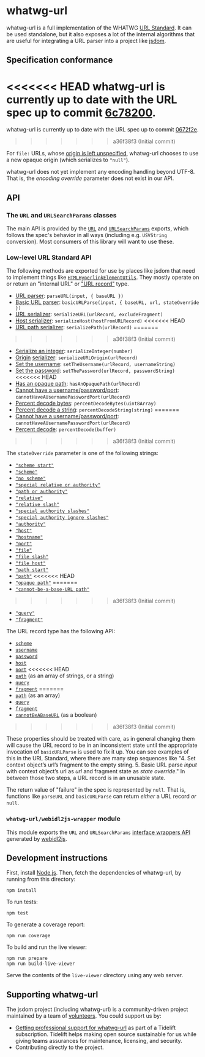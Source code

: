 ﻿# whatwg-url

whatwg-url is a full implementation of the WHATWG [URL Standard](https://url.spec.whatwg.org/). It can be used standalone, but it also exposes a lot of the internal algorithms that are useful for integrating a URL parser into a project like [jsdom](https://github.com/jsdom/jsdom).

## Specification conformance

<<<<<<< HEAD
whatwg-url is currently up to date with the URL spec up to commit [6c78200](https://github.com/whatwg/url/commit/6c782003a2d53b1feecd072d1006eb8f1d65fb2d).
=======
whatwg-url is currently up to date with the URL spec up to commit [0672f2e](https://github.com/whatwg/url/commit/0672f2e2ef43aca18b59d90abb6dac21712399bb).
>>>>>>> a36f38f3 (Initial commit)

For `file:` URLs, whose [origin is left unspecified](https://url.spec.whatwg.org/#concept-url-origin), whatwg-url chooses to use a new opaque origin (which serializes to `"null"`).

whatwg-url does not yet implement any encoding handling beyond UTF-8. That is, the _encoding override_ parameter does not exist in our API.

## API

### The `URL` and `URLSearchParams` classes

The main API is provided by the [`URL`](https://url.spec.whatwg.org/#url-class) and [`URLSearchParams`](https://url.spec.whatwg.org/#interface-urlsearchparams) exports, which follows the spec's behavior in all ways (including e.g. `USVString` conversion). Most consumers of this library will want to use these.

### Low-level URL Standard API

The following methods are exported for use by places like jsdom that need to implement things like [`HTMLHyperlinkElementUtils`](https://html.spec.whatwg.org/#htmlhyperlinkelementutils). They mostly operate on or return an "internal URL" or ["URL record"](https://url.spec.whatwg.org/#concept-url) type.

- [URL parser](https://url.spec.whatwg.org/#concept-url-parser): `parseURL(input, { baseURL })`
- [Basic URL parser](https://url.spec.whatwg.org/#concept-basic-url-parser): `basicURLParse(input, { baseURL, url, stateOverride })`
- [URL serializer](https://url.spec.whatwg.org/#concept-url-serializer): `serializeURL(urlRecord, excludeFragment)`
- [Host serializer](https://url.spec.whatwg.org/#concept-host-serializer): `serializeHost(hostFromURLRecord)`
<<<<<<< HEAD
- [URL path serializer](https://url.spec.whatwg.org/#url-path-serializer): `serializePath(urlRecord)`
=======
>>>>>>> a36f38f3 (Initial commit)
- [Serialize an integer](https://url.spec.whatwg.org/#serialize-an-integer): `serializeInteger(number)`
- [Origin](https://url.spec.whatwg.org/#concept-url-origin) [serializer](https://html.spec.whatwg.org/multipage/origin.html#ascii-serialisation-of-an-origin): `serializeURLOrigin(urlRecord)`
- [Set the username](https://url.spec.whatwg.org/#set-the-username): `setTheUsername(urlRecord, usernameString)`
- [Set the password](https://url.spec.whatwg.org/#set-the-password): `setThePassword(urlRecord, passwordString)`
<<<<<<< HEAD
- [Has an opaque path](https://url.spec.whatwg.org/#url-opaque-path): `hasAnOpaquePath(urlRecord)`
- [Cannot have a username/password/port](https://url.spec.whatwg.org/#cannot-have-a-username-password-port): `cannotHaveAUsernamePasswordPort(urlRecord)`
- [Percent decode bytes](https://url.spec.whatwg.org/#percent-decode): `percentDecodeBytes(uint8Array)`
- [Percent decode a string](https://url.spec.whatwg.org/#string-percent-decode): `percentDecodeString(string)`
=======
- [Cannot have a username/password/port](https://url.spec.whatwg.org/#cannot-have-a-username-password-port): `cannotHaveAUsernamePasswordPort(urlRecord)`
- [Percent decode](https://url.spec.whatwg.org/#percent-decode): `percentDecode(buffer)`
>>>>>>> a36f38f3 (Initial commit)

The `stateOverride` parameter is one of the following strings:

- [`"scheme start"`](https://url.spec.whatwg.org/#scheme-start-state)
- [`"scheme"`](https://url.spec.whatwg.org/#scheme-state)
- [`"no scheme"`](https://url.spec.whatwg.org/#no-scheme-state)
- [`"special relative or authority"`](https://url.spec.whatwg.org/#special-relative-or-authority-state)
- [`"path or authority"`](https://url.spec.whatwg.org/#path-or-authority-state)
- [`"relative"`](https://url.spec.whatwg.org/#relative-state)
- [`"relative slash"`](https://url.spec.whatwg.org/#relative-slash-state)
- [`"special authority slashes"`](https://url.spec.whatwg.org/#special-authority-slashes-state)
- [`"special authority ignore slashes"`](https://url.spec.whatwg.org/#special-authority-ignore-slashes-state)
- [`"authority"`](https://url.spec.whatwg.org/#authority-state)
- [`"host"`](https://url.spec.whatwg.org/#host-state)
- [`"hostname"`](https://url.spec.whatwg.org/#hostname-state)
- [`"port"`](https://url.spec.whatwg.org/#port-state)
- [`"file"`](https://url.spec.whatwg.org/#file-state)
- [`"file slash"`](https://url.spec.whatwg.org/#file-slash-state)
- [`"file host"`](https://url.spec.whatwg.org/#file-host-state)
- [`"path start"`](https://url.spec.whatwg.org/#path-start-state)
- [`"path"`](https://url.spec.whatwg.org/#path-state)
<<<<<<< HEAD
- [`"opaque path"`](https://url.spec.whatwg.org/#cannot-be-a-base-url-path-state)
=======
- [`"cannot-be-a-base-URL path"`](https://url.spec.whatwg.org/#cannot-be-a-base-url-path-state)
>>>>>>> a36f38f3 (Initial commit)
- [`"query"`](https://url.spec.whatwg.org/#query-state)
- [`"fragment"`](https://url.spec.whatwg.org/#fragment-state)

The URL record type has the following API:

- [`scheme`](https://url.spec.whatwg.org/#concept-url-scheme)
- [`username`](https://url.spec.whatwg.org/#concept-url-username)
- [`password`](https://url.spec.whatwg.org/#concept-url-password)
- [`host`](https://url.spec.whatwg.org/#concept-url-host)
- [`port`](https://url.spec.whatwg.org/#concept-url-port)
<<<<<<< HEAD
- [`path`](https://url.spec.whatwg.org/#concept-url-path) (as an array of strings, or a string)
- [`query`](https://url.spec.whatwg.org/#concept-url-query)
- [`fragment`](https://url.spec.whatwg.org/#concept-url-fragment)
=======
- [`path`](https://url.spec.whatwg.org/#concept-url-path) (as an array)
- [`query`](https://url.spec.whatwg.org/#concept-url-query)
- [`fragment`](https://url.spec.whatwg.org/#concept-url-fragment)
- [`cannotBeABaseURL`](https://url.spec.whatwg.org/#url-cannot-be-a-base-url-flag) (as a boolean)
>>>>>>> a36f38f3 (Initial commit)

These properties should be treated with care, as in general changing them will cause the URL record to be in an inconsistent state until the appropriate invocation of `basicURLParse` is used to fix it up. You can see examples of this in the URL Standard, where there are many step sequences like "4. Set context object’s url’s fragment to the empty string. 5. Basic URL parse _input_ with context object’s url as _url_ and fragment state as _state override_." In between those two steps, a URL record is in an unusable state.

The return value of "failure" in the spec is represented by `null`. That is, functions like `parseURL` and `basicURLParse` can return _either_ a URL record _or_ `null`.

### `whatwg-url/webidl2js-wrapper` module

This module exports the `URL` and `URLSearchParams` [interface wrappers API](https://github.com/jsdom/webidl2js#for-interfaces) generated by [webidl2js](https://github.com/jsdom/webidl2js).

## Development instructions

First, install [Node.js](https://nodejs.org/). Then, fetch the dependencies of whatwg-url, by running from this directory:

    npm install

To run tests:

    npm test

To generate a coverage report:

    npm run coverage

To build and run the live viewer:

    npm run prepare
    npm run build-live-viewer

Serve the contents of the `live-viewer` directory using any web server.

## Supporting whatwg-url

The jsdom project (including whatwg-url) is a community-driven project maintained by a team of [volunteers](https://github.com/orgs/jsdom/people). You could support us by:

- [Getting professional support for whatwg-url](https://tidelift.com/subscription/pkg/npm-whatwg-url?utm_source=npm-whatwg-url&utm_medium=referral&utm_campaign=readme) as part of a Tidelift subscription. Tidelift helps making open source sustainable for us while giving teams assurances for maintenance, licensing, and security.
- Contributing directly to the project.
